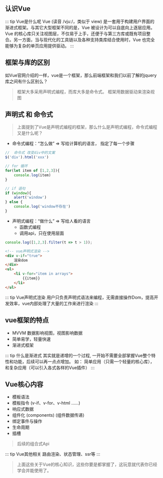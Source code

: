 ## 认识Vue
::: tip Vue是什么呢
Vue (读音 /vjuː/，类似于 view) 是一套用于构建用户界面的渐进式框架。与其它大型框架不同的是，Vue 被设计为可以自底向上逐层应用。Vue 的核心库只关注视图层，不仅易于上手，还便于与第三方库或既有项目整合。另一方面，当与现代化的工具链以及各种支持类库结合使用时，Vue 也完全能够为复杂的单页应用提供驱动。
:::
## 框架与库的区别
如Vue官网介绍的一样，vue是一个框架，那么前端框架和我们以前了解的jquery库之间有什么区别么？

> 框架大多采用声明式编程，而库大多是命令式。
框架用数据驱动来渲染视图

## 声明式 和 命令式
> 上面提到了Vue是声明式编程的框架，那么什么是声明式编程，命令式编程又是什么呢？

- 命令式编程：“怎么做” => 写给计算机的语言， 指定了每一个步骤
```javascript
//  命令式 改变div中的文案
$('div').html('xxx') 
```

```javascript
// for 循环
for(let item of [1,2,3]){
    console.log(item)
}
```
```javascript
// if 语句
if (window){
    alert('window')
} else {
    console.log('window不存在')
}
```

- 声明式编程：“做什么” => 写给人看的语言
    - 函数式编程  
    - 调用api，只在使用层面
```javascript
console.log([1,2,3].filter(t => t > 1));
```
```html
<!-- vue声明式渲染 -->
<div v-if="true">
    渲染dom
</div>
<ul>
    <li v-for="item in arrays">
        {{item}}
    </li>
</ul>
```

::: tip Vue声明式渲染
用户只负责声明式语法来编程，无需直接操作Dom，提高开发效率，vue内部处理了大量的工作来进行渲染
:::

## vue框架的特点
- MVVM 数据影响视图，视图影响数据
- 简单易学，轻量快速
- 渐进式框架

::: tip 什么是渐进式
其实就是递增的一个过程, 一开始不需要全部掌握Vue整个特性和功能，后续可以再一点点增加。
如： 简单应用（只需一个轻量的核心库），和复杂应用（可以引入各式各样的Vue插件）
:::



## Vue核心内容
- 模板语法
- 模板指令 (v-if、v-for、v-html ......)
- 响应式数据
- 组件化 (components) (组件数据传递)
- 绑定事件与操作
- 生命周期
- 插槽

> 后续的组合式Api

::: tip Vue其他相关
路由渲染、状态管理、ssr等
:::



> 上面这些关于Vue的核心知识，这些你要是都掌握了，这玩意就代表你已经学会并能使用了。 
